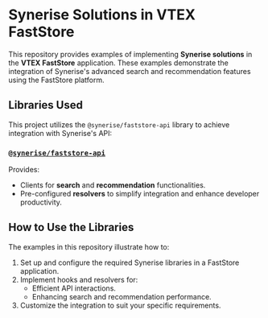 # Synerise Solutions in VTEX FastStore

This repository provides examples of implementing **Synerise solutions** in the **VTEX FastStore** application. These examples demonstrate the integration of Synerise's advanced search and recommendation features using the FastStore platform.

## Libraries Used

This project utilizes the `@synerise/faststore-api` library to achieve integration with Synerise's API:

### [`@synerise/faststore-api`](https://www.npmjs.com/package/@synerise/faststore-api)
Provides:
- Clients for **search** and **recommendation** functionalities.
- Pre-configured **resolvers** to simplify integration and enhance developer productivity.

## How to Use the Libraries

The examples in this repository illustrate how to:
1. Set up and configure the required Synerise libraries in a FastStore application.
2. Implement hooks and resolvers for:
    - Efficient API interactions.
    - Enhancing search and recommendation performance.
3. Customize the integration to suit your specific requirements.
